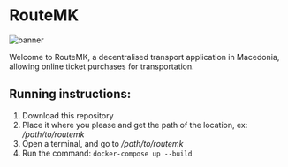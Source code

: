 # RouteMK
![banner](https://github.com/user-attachments/assets/e2612869-0fb0-4721-8fa3-3dbec4a1d73d)

Welcome to RouteMK, a decentralised transport application in Macedonia, allowing online ticket purchases for transportation.

## Running instructions: 
1. Download this repository
2. Place it where you please and get the path of the location, ex: */path/to/routemk*
3. Open a terminal, and go to */path/to/routemk*
4. Run the command: `docker-compose up --build`
